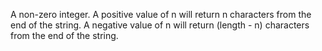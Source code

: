A non-zero integer. A positive value of n will return n characters from the end of the string.
		A negative value of n will return (length - n) characters from the end of the string.